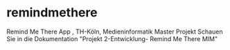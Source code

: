 # remindmethere
Remind Me There App , TH-Köln, Medieninformatik Master Projekt 
Schauen Sie in die Dokumentation "Projekt 2-Entwicklung- Remind Me There MIM"
